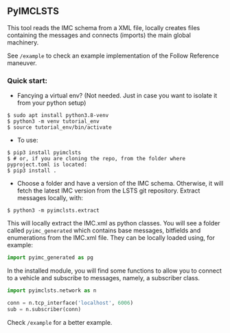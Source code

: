 ## PyIMCLSTS

This tool reads the IMC schema from a XML file, locally creates files containing the messages and connects (imports) the main global machinery.

See `/example` to check an example implementation of the Follow Reference maneuver.

### Quick start:
- Fancying a virtual env? (Not needed. Just in case you want to isolate it from your python setup)
```shell
$ sudo apt install python3.8-venv
$ python3 -m venv tutorial_env
$ source tutorial_env/bin/activate
```
- To use:
```shell
$ pip3 install pyimclsts
$ # or, if you are cloning the repo, from the folder where pyproject.toml is located:
$ pip3 install .
```
- Choose a folder and have a version of the IMC schema. Otherwise, it will fetch the latest IMC version from the LSTS git repository. Extract messages locally, with:
```shell
$ python3 -m pyimclsts.extract
```
This will locally extract the IMC.xml as python classes. You will see a folder called `pyimc_generated` which contains base messages, bitfields and enumerations from the IMC.xml file. They can be locally loaded using, for example:
```python
import pyimc_generated as pg
```
In the installed module, you will find some functions to allow you to connect to a vehicle and subscribe to messages, namely, a subscriber class.
```python
import pyimclsts.network as n

conn = n.tcp_interface('localhost', 6006)
sub = n.subscriber(conn)
```
Check `/example` for a better example.